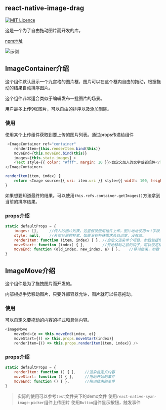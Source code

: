 ## react-native-image-drag

[![MIT Licence](https://badges.frapsoft.com/os/mit/mit.svg?v=103)](https://opensource.org/licenses/mit-license.php) 

这是一个为了自由拖动图片而开发的库。

[npm地址](https://www.npmjs.com/package/react-native-image-drag)

![示例](http://resource.guofangchao.com/image-drag.gif)

## ImageContainer介绍

这个组件默认展示一个九宫格的图片框，图片可以在这个框内自由的拖动，根据拖动的结果自动排序图片。

这个组件非常适合类似于编辑发布一批图片的场景。

用户最多上传9张图片，可以自由的排序以及添加删除。

### 使用

使用某个上传组件获取到要上传的图片列表。通过props传递给组件

```javascript
 <ImageContainer ref="container"
    renderItem={this.renderItem.bind(this)}
    moveEnd={this.moveEnd.bind(this)}
    images={this.state.images} >
    <Text style={{ color: "#fff", margin: 10 }}>自定义加入的文字或者组件</Text>
</ImageContainer>

renderItem(item, index) {
    return <Image source={{ uri: item.uri }} style={{ width: 100, height: 100 }} />
}
```

如果想要知道最终的结果，可以使用`this.refs.container.getImages()`方法拿到当前的排序结果。

### props介绍

```javascript
static defaultProps = {
    images: [],     //传入的图片列表，这里假设使用组件上传，图片地址使用uri字段
    style: null,    //外部容器的样式，如果没有特殊需求会自动宽，没有高。
    renderItem: function (item, index) { }, //自定义渲染单个项目，参数包括传入个单个数据、角标
    moveStart: function (index) { },        //开始移动之前的钩子，可以设定样式、禁止ScrollView等
    moveEnd: function (old_index, new_index, e) { },    //移动结束，参数：原角标，将要插入的角标，已经移动的x/y
}
```
## ImageMove介绍

这个组件是为了拖拽图片而开发的。

内部根据手势移动图片，只要外部容器允许，图片就可以任意拖动。

### 使用

可以自定义要拖动的内容的样式和具体内容。

```javascript
<ImageMove
    moveEnd={e => this.moveEnd(index, e)}
    moveStart={() => this.props.moveStart(index)}
    renderItem={() => this.props.renderItem(item, index)} />
```

### props介绍

```javascript
static defaultProps = {
    renderItem: function () { },    //渲染自定义内容
    moveStart: function () { },     //拖动开始的事件
    moveEnd: function () { },       //拖动结束的事件
}
```

> 实际的使用可以参考`test`文件夹下的demo文件
> 使用`react-native-syan-image-picker`组件上传图片
> 使用`Button`组件显示按钮，触发事件
